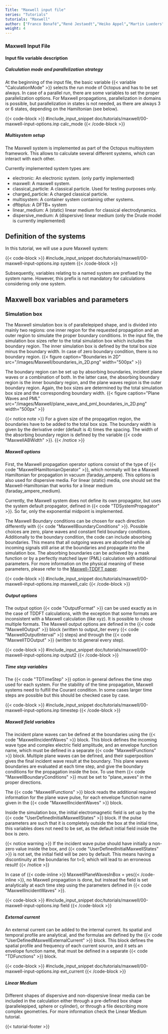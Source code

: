 ```yaml
---
Title: "Maxwell input file"
series: "Tutorials"
tutorials: "Maxwell"
author: ["Franco Bonafé","René Jestaedt","Heiko Appel","Martin Lueders"]
weight: 4
---
```


### Maxwell Input File

#### Input file variable description

##### Calculation mode and parallelization strategy


At the beginning of the input file, the basic variable {{< variable
"CalculationMode" >}} selects the run mode of Octopus and has to be set always.
In case of a parallel run, there are some variables to set the proper
parallelization options. For Maxwell propagations, parallelization in domains
is possible, but parallelization in states is not needed, as there are always 3
or 6 states, depending on the Hamiltonian (see below).

{{< code-block >}}
#include_input_snippet doc/tutorials/maxwell/00-maxwell-input-options.inp calc_mode
{{< /code-block >}}


##### Multisystem setup

The Maxwell system is implemented as part of the Octopus multisystem framework.
This allows to calculate several different systems, which can interact with
each other.

Currently implemented system types are:

* electronic: An electronic system. (only partly implemented)
* maxwell: A maxwell system.
* classical_particle: A classical particle. Used for testing purposes only.
* charged_particle: A charged classical particle.
* multisystem: A container system containing other systems.
* dftbplus: A DFTB+ system
* linear_medium: A (static) linear medium for classical electrodynamics.
* dispersive_medium: A (dispersive) linear medium (only the Drude model is currently implemented)


## Definition of the systems

In this tutorial, we will use a pure Maxwell system:

{{< code-block >}}
#include_input_snippet doc/tutorials/maxwell/00-maxwell-input-options.inp system
{{< /code-block >}}

Subsequently, variables relating to a named system are prefixed by the system
name. However, this prefix is not mandatory for calculations considering only
one system.

## Maxwell box variables and parameters

### Simulation box

The Maxwell simulation box is of parallelepiped shape, and is divided into mainly two
regions: one inner region for the requested propagation and an outer region to simulate the
proper boundary conditions. In the input file, the simulation box sizes
refer to the total simulation box which includes the boundary region. The
inner simulation box is defined by the total box size minus the boundary
width. In case of zero boundary condition, there is no boundary region. {{<
figure caption="Boundaries in 2D" src="/images/Maxwell/boundaries_in_2D.png"
width="500px" >}}

The boundary region can be set up by absorbing boundaries, incident plane waves
or a combination of both. In the latter case, the absorbing boundary region is
the inner boundary region, and the plane waves region is the outer boundary
region. Again, the box sizes are determined by the total simulation box size
and the corresponding boundary width. {{< figure caption="Plane Waves and PML"
src="/images/Maxwell/plane_wave_and_pml_boundaries_in_2D.png" width="500px" >}}

{{< notice note >}} For a given size of the propagation region, the boundaries
have to be added to the total box size. The boundary width is given by the
derivative order (default is 4) times the spacing. The width of the absorbing
boundary region is defined by the variable {{< code "MaxwellABWidth" >}}.
{{< /notice >}}

<!---
The matter grid is in general located inside the Maxwell grid. There are
several possible types of grids to describe a coupled Maxwell-matter system.
The following figure illustrates some possible cases overlaying Maxwell and matter
grids. In the Octopus code, currently only the types e), f), and g) are
implemented. So the matter box sizes and Maxwell box sizes can be chosen
independently, whereas the spacings of both grids have to be equal and the grid
points have to lie on the top of each other. The only exception is type g),
where the matter grid is much smaller than the Maxwell grid. In this case, the
matter grid size has to be smaller than the Maxwell grid spacing. {{< figure
caption="Multiscale" src="/images/Maxwell/multiscale_figures.png" width="500px"
>}}
--->


##### Maxwell options

First, the Maxwell propagation operator options consist of the type of {{< code
"MaxwellHamiltonianOperator" >}}, which normally will be a
Maxwell Hamiltonian for propagation in vacuum (faraday_ampere). This options is also used
for dispersive media. For linear (static) media, one should set the Maxwell-Hamiltonian
that works for a linear medium (faraday_ampere_medium).

Currently, the Maxwell system does not define its own propagator, but uses the
system default propagator, defined in {{< code "TDSystemPropagator" >}}. So
far, only the exponential midpoint is implemented.

The Maxwell Boundary conditions can be chosen for each direction differently
with {{< code "MaxwellBoundaryConditions" >}}. Possible choices are zero,
plane waves and constant field boundary conditions. Additionally to the boundary condition,
the code can include absorbing boundaries. This means that all outgoing waves are absorbed
while all incoming signals still arise at the boundaries and propagate into
the simulation box. The absorbing boundaries can be achieved by a mask
function or by a perfectly matched layer (PML) calculation with additional
parameters. For more information on the physical meaning of these parameters,
please refer to the [Maxwell-TDDFT paper].

[Maxwell-TDDFT paper]: https://doi.org/10.1080/00018732.2019.1695875

{{< code-block >}}
#include_input_snippet doc/tutorials/maxwell/00-maxwell-input-options.inp maxwell_calc
{{< /code-block >}}

##### Output options

The output option {{< code "OutputFormat" >}} can be used exactly as in the
case of TDDFT calculations, with the exception that some formats are inconsistent
with a Maxwell calculation (like xyz). It is possible to chose multiple
formats. The Maxwell output options are defined in the {{< code
"MaxwellOutput" >}} block (written to output_iter every {{< code
"MaxwellOutputInterval" >}} steps) and through the {{< code
"MaxwellTDOutput" >}} (written to td.general every step).

{{< code-block >}}
#include_input_snippet doc/tutorials/maxwell/00-maxwell-input-options.inp output2
{{< /code-block >}}


##### Time step variables

The {{< code "TDTimeStep" >}} option in general defines the time step used
for each system. For the stability of the time propagation,
Maxwell systems need to fulfill the Courant condition. In some cases larger
time steps are possible but this should be checked case by case.

{{< code-block >}}
#include_input_snippet doc/tutorials/maxwell/00-maxwell-input-options.inp timestep
{{< /code-block >}}


##### Maxwell field variables

The incident plane waves can be defined at the boundaries using the {{<
code "MaxwellIncidentWaves" >}} block. This block defines the incoming wave
type and complex electric field amplitude, and an envelope function
name, which must be defined in a separate {{<
code "MaxwellFunctions" >}} block. Multiple plane waves can be
defined, and their superposition gives the final incident wave result at the
boundary. This plane waves boundaries are evaluated at each time step, and give
the boundary conditions for the propagation inside the box. To use them {{<
code "MaxwellBoundaryConditions" >}} must be set to "plane_waves" in the
proper directions.

The {{< code "MaxwellFunctions" >}} block reads the additional required
information for the plane wave pulse, for each envelope function name given in
the {{< code "MaxwellIncidentWaves" >}} block.

Inside the simulation box, the initial electromagnetic field is set up by the
{{< code "UserDefinedInitialMaxwellStates" >}} block. If the pulse
parameters are such that it is completely outside the box at the initial time,
this variables does not need to be set, as the default initial field inside the
box is zero.

{{< notice warning >}}
If the incident wave pulse should have initially a non-zero value
inside the box, and {{< code "UserDefinedInitialMaxwellStates" >}} is not set,
the initial field will be zero by default. This means having a discontinuity
at the boundaries for t=0, which will lead to an erroneous result!
{{< /notice >}}

In case of {{< code-inline >}} MaxwellPlaneWavesInBox = yes{{< /code-inline >}},
no Maxwell propagation is done, but instead the field
is set analytically at each time step using the parameters defined in {{<
code "MaxwellIncidentWaves" >}}.

{{< code-block >}}
#include_input_snippet doc/tutorials/maxwell/00-maxwell-input-options.inp field
{{< /code-block >}}

##### External current

An external current can be added to the internal current. Its spatial and
temporal profile are analytical, and the formulas are defined by the
{{< code "UserDefinedMaxwellExternalCurrent" >}} block. This block defines
the spatial profile and frequency of each current source, and it sets an
envelope function name, that must be defined in a separate {{< code
"TDFunctions" >}} block.

{{< code-block >}}
#include_input_snippet doc/tutorials/maxwell/00-maxwell-input-options.inp ext_current
{{< /code-block >}}


##### Linear Medium

Different shapes of dispersive and non-dispersive linear media can be included
in the calculation either through a pre-defined box shape (parallelepiped,
sphere or cylinder), or through a file describing more complex geometries. For
more information check the Linear Medium tutorial.


{{< tutorial-footer >}}

